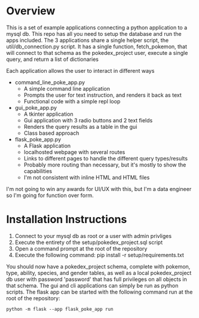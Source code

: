 # Overview
This is a set of example applications connecting a python application to a mysql db. This repo has all you need to setup the database and run the apps included.
The 3 applications share a single helper script, the util/db_connection.py script. It has a single function, fetch_pokemon, that will connect to that schema as the pokedex_project user, execute a single query, and return a list of dictionaries

Each application allows the user to interact in different ways
- command_line_poke_app.py
    - A simple command line application
    - Prompts the user for text instruction, and renders it back as text
    - Functional code with a simple repl loop
- gui_poke_app.py
    - A tkinter application
    - Gui application with 3 radio buttons and 2 text fields
    - Renders the query results as a table in the gui
    - Class based approach
- flask_poke_app.py
    - A Flask application
    - localhosted webpage with several routes
    - Links to different pages to handle the different query types/results
    - Probably more routing than necessary, but it's mostly to show the capabilities
    - I'm not consistent with inline HTML and HTML files

I'm not going to win any awards for UI/UX with this, but I'm a data engineer so I'm going for function over form.

# Installation Instructions

1. Connect to your mysql db as root or a user with admin privliges 
2. Execute the entirety of the setup/pokedex_project.sql script
3. Open a command prompt at the root of the repository
4. Execute the following command: pip install -r setup/requirements.txt

You should now have a pokedex_project schema, complete with pokemon, type, ability, species, and gender tables, as well as a local pokedex_project db user with password 'password' that has full privileges on all objects in that schema.
The gui and cli applications can simply be run as python scripts. The flask app can be started with the following command run at the root of the repository:

    python -m flask --app flask_poke_app run
